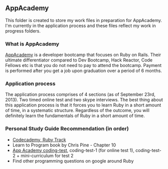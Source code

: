 ## AppAcademy 

This folder is created to store my work files in preparation for AppAcademy. I'm currently in the application process and these files reflect my work in progress folders.

### What is AppAcademy

[AppAcademy](http://www.appacademy.io/) is a developer bootcamp that focuses on Ruby on Rails. Their ultimate differentiator compared to Dev Bootcamp, Hack Reactor, Code Fellows etc is that you do not need to pay to attend the bootcamp. Payment is performed after you get a job upon graduation over a period of 6 months. 

### Application process

The application process comprises of 4 sections (as of September 23rd, 2013). Two timed online test and two skype interviews. The best thing about this application process is that it forces you to learn Ruby in a short amount of time, in a systematic structure. Regardless of the outcome, you will definitely learn the fundamentals of Ruby in a short amount of time. 

### Personal Study Guide Recommendation (in order)

* [Codecademy, Ruby Track](http://www.codecademy.com/tracks/ruby)
* Learn to Program book by Chris Pine - Chapter 10 
* [App Academy coding-test](https://github.com/appacademy/prep-work), coding-test-1 (for online test 1), coding-test-2 + mini-curriculum for test 2
* Find other programming questions on google around Ruby

